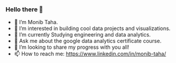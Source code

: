 ### Hello there 👋

* 👋 I’m Monib Taha.
* 👀 I’m interested in building cool data projects and visualizations.
* 🌱 I’m currently Studying engineering and data analytics.
* 💬 Ask me about the google data analytics certificate course.
* 💞️ I’m looking to share my progress with you all!
* 📫 How to reach me: https://www.linkedin.com/in/monib-taha/
